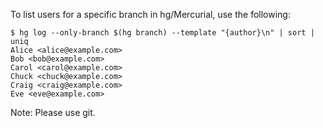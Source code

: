 To list users for a specific branch in hg/Mercurial, use the following:
```
$ hg log --only-branch $(hg branch) --template "{author}\n" | sort | uniq
Alice <alice@example.com>
Bob <bob@example.com>
Carol <carol@example.com>
Chuck <chuck@example.com>
Craig <craig@example.com>
Eve <eve@example.com>
```

Note: Please use git.